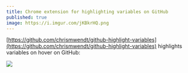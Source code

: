 ```yaml
---
title: Chrome extension for highlighting variables on GitHub
published: true
image: https://i.imgur.com/jKBkrHQ.png
---
```


[https://github.com/chrismwendt/github-highlight-variables](https://github.com/chrismwendt/github-highlight-variables) highlights variables on hover on GitHub:

![](/assets/github-highlight-variables.png)
